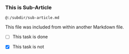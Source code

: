 ### This is Sub-Article

`@:/subdir/sub-article.md`

This file was included from within another Markdown file.

- [ ] This task is done
- [x] This task is not

